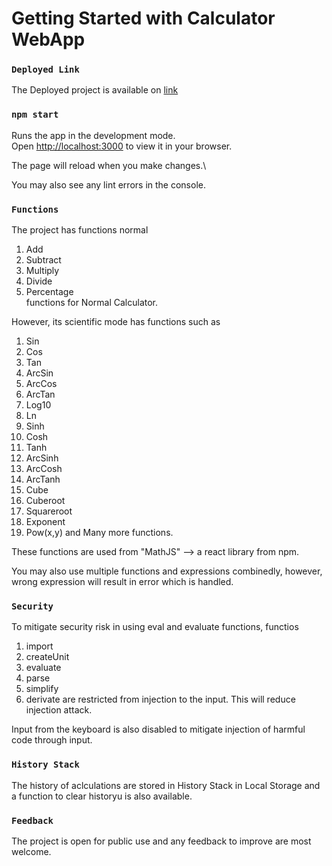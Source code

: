 # Getting Started with Calculator WebApp

### `Deployed Link`
The Deployed project is available on [link]()

### `npm start`
Runs the app in the development mode.\
Open [http://localhost:3000](http://localhost:3000) to view it in your browser.

The page will reload when you make changes.\

You may also see any lint errors in the console.

### `Functions`
The project has functions normal 
1. Add
2. Subtract
3. Multiply
4. Divide
5.  Percentage\
functions for Normal Calculator.


However, its scientific mode has functions such as 
1. Sin
2. Cos
3. Tan
4. ArcSin
5. ArcCos
6. ArcTan
7. Log10
8. Ln
9. Sinh
10. Cosh
11. Tanh
12. ArcSinh
13. ArcCosh
14. ArcTanh
15. Cube
16. Cuberoot
17. Squareroot
18. Exponent
19. Pow(x,y)
and Many more functions.

These functions are used from "MathJS" --> a react library from npm.


You may also use multiple functions and expressions combinedly, however, wrong expression will result in error which is handled.

### `Security`
To mitigate security risk in using eval and evaluate functions, functios
1. import
2. createUnit
3. evaluate
4. parse
5. simplify
6. derivate
are restricted from injection to the input. This will reduce injection attack.

Input from the keyboard is also disabled to mitigate injection of harmful code through input.


### `History Stack`
The history of aclculations are stored in History Stack in Local Storage and a function to clear historyu is also available.

### `Feedback`
The project is open for public use and any feedback to improve are most welcome.
